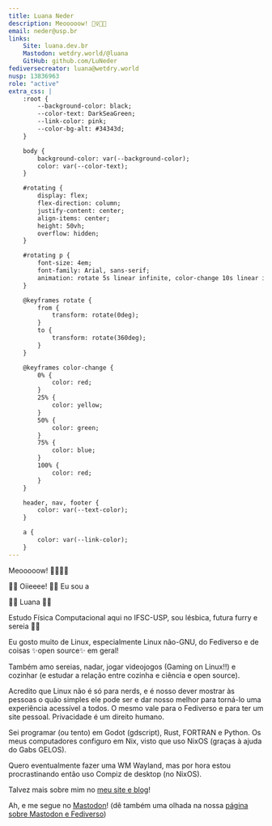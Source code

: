 ```yaml
---
title: Luana Neder
description: Meooooow! 🧜‍♀️🏳️‍🌈
email: neder@usp.br
links:
    Site: luana.dev.br
    Mastodon: wetdry.world/@luana
    GitHub: github.com/LuNeder
fediversecreator: luana@wetdry.world
nusp: 13836963
role: "active"
extra_css: |
    :root {
        --background-color: black;
        --color-text: DarkSeaGreen;
        --link-color: pink;
        --color-bg-alt: #34343d;
    }

    body {
        background-color: var(--background-color);
        color: var(--color-text);
    }

    #rotating {
        display: flex;
        flex-direction: column;
        justify-content: center;
        align-items: center;
        height: 50vh;
        overflow: hidden;
    }

    #rotating p {
        font-size: 4em;
        font-family: Arial, sans-serif;
        animation: rotate 5s linear infinite, color-change 10s linear infinite;
    }

    @keyframes rotate {
        from {
            transform: rotate(0deg);
        }
        to {
            transform: rotate(360deg);
        }
    }

    @keyframes color-change {
        0% {
            color: red;
        }
        25% {
            color: yellow;
        }
        50% {
            color: green;
        }
        75% {
            color: blue;
        }
        100% {
            color: red;
        }
    }

    header, nav, footer {
        color: var(--text-color);
    }

    a {
        color: var(--link-color);
    }
---
```


Meooooow! 🧜‍♀️🏳️‍🌈

🏳️‍🌈 Oiieeee! 🏳️‍🌈 Eu sou a

<div id="rotating">
    <p>🏳️‍🌈 Luana 🏳️‍🌈</p>
</div>

Estudo Física Computacional aqui no IFSC-USP, sou lésbica, futura furry e sereia 🧜‍♀️

Eu gosto muito de Linux, especialmente Linux não-GNU, do Fediverso e de coisas ✨open source✨ em geral!

Também amo sereias, nadar, jogar videojogos (Gaming on Linux!!) e cozinhar (e estudar a relação entre cozinha e ciência e open source).

Acredito que Linux não é só para nerds, e é nosso dever mostrar às pessoas o quão simples ele pode ser e dar nosso melhor para torná-lo uma experiência acessível a todos. O mesmo vale para o Fediverso e para ter um site pessoal. Privacidade é um direito humano.

Sei programar (ou tento) em Godot (gdscript), Rust, FORTRAN e Python. Os meus computadores configuro em Nix, visto que uso NixOS (graças à ajuda do Gabs GELOS).

Quero eventualmente fazer uma WM Wayland, mas por hora estou procrastinando então uso Compiz de desktop (no NixOS).

Talvez mais sobre mim no <a href="https://{{ page.links.Site }}"><u>meu site e blog</u></a>!

Ah, e me segue no <a href="https://{{ page.links.Mastodon }}"><u>Mastodon</u></a>! (dê também uma olhada na nossa [página sobre Mastodon e Fediverso](https://gelos.club/fedi))

<script
    src="https://cdn.jsdelivr.net/gh/tylxr59/oneko.js@479fd09500f5e2067ed0bb6eb21e0ddcdeebbb76/oneko.js"
    data-cat="https://cdn.jsdelivr.net/gh/tylxr59/oneko.js@479fd09500f5e2067ed0bb6eb21e0ddcdeebbb76/oneko.gif"
    integrity="sha384-N+DIaUacxTdR3zopUTYSfgj5E9vd3hyhNxs8fVpZm8TtsM93UGKZHTx9lb8KF089"
    crossorigin="anonymous"
></script>

